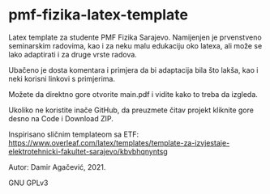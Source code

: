 # pmf-fizika-latex-template
Latex template za studente PMF Fizika Sarajevo.
Namijenjen je prvenstveno seminarskim radovima, kao i za neku malu edukaciju oko latexa, ali može se lako adaptirati i za druge vrste radova.

Ubačeno je dosta komentara i primjera da bi adaptacija bila što lakša, kao i neki korisni linkovi s primjerima.

Možete da direktno gore otvorite main.pdf i vidite kako to treba da izgleda.

Ukoliko ne koristite inače GitHub, da preuzmete čitav projekt kliknite gore desno na Code i Download ZIP.

Inspirisano sličnim templateom sa ETF:
https://www.overleaf.com/latex/templates/template-za-izvjestaje-elektrotehnicki-fakultet-sarajevo/kbvbhqnyntsg

Autor: Damir Agačević, 2021.

GNU GPLv3
